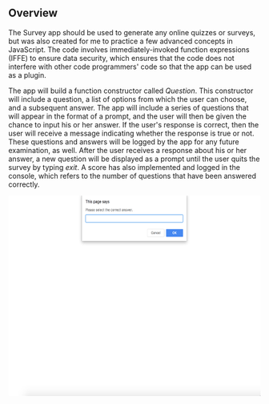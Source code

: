 ## Overview

The Survey app should be used to generate any online quizzes or surveys, but was also created for me to practice a few advanced concepts in JavaScript. The code involves immediately-invoked function expressions (IFFE) to ensure data security, which ensures that the code does not interfere with other code programmers' code so that the app can be used as a plugin. 

The app will build a function constructor called _Question_. This constructor will include a question, a list of options from which the user can choose, and a subsequent answer. The app will include a series of questions that will appear in the format of a prompt, and the user will then be given the chance to input his or her answer. If the user's response is correct, then the user will receive a message indicating whether the response is true or not. These questions and answers will be logged by the app for any future examination, as well. After the user receives a response about his or her answer, a new question will be displayed as a prompt until the user quits the survey by typing _exit_. A score has also implemented and logged in the console, which refers to the number of questions that have been answered correctly.   

<p align="center">
  <img width="600" height="400" src="example.png">
</p>
